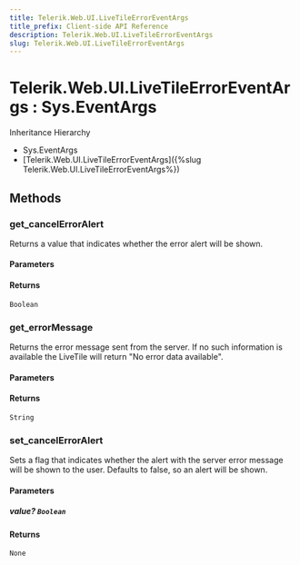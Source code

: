 ```yaml
---
title: Telerik.Web.UI.LiveTileErrorEventArgs
title_prefix: Client-side API Reference
description: Telerik.Web.UI.LiveTileErrorEventArgs
slug: Telerik.Web.UI.LiveTileErrorEventArgs
---
```


# Telerik.Web.UI.LiveTileErrorEventArgs : Sys.EventArgs 


Inheritance Hierarchy

* Sys.EventArgs
* [Telerik.Web.UI.LiveTileErrorEventArgs]({%slug Telerik.Web.UI.LiveTileErrorEventArgs%})


## Methods

### get_cancelErrorAlert

Returns a value that indicates whether the error alert will be shown. 

#### Parameters

#### Returns

`Boolean` 

### get_errorMessage

Returns the error message sent from the server. If no such information is available the LiveTile will return "No error data available". 

#### Parameters

#### Returns

`String` 

### set_cancelErrorAlert

Sets a flag that indicates whether the alert with the server error message will be shown to the user. Defaults to false, so an alert will be shown.

#### Parameters

##### value? `Boolean`

#### Returns

`None` 



